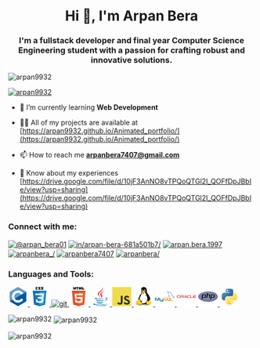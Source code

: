 <h1 align="center">Hi 👋, I'm Arpan Bera</h1>
<h3 align="center">I'm a fullstack developer and final year Computer Science Engineering student with a passion for crafting robust and innovative solutions.</h3>

<p align="left"> <img src="https://komarev.com/ghpvc/?username=arpan9932&label=Profile%20views&color=0e75b6&style=flat" alt="arpan9932" /> </p>

<p align="left"> <a href="https://github.com/ryo-ma/github-profile-trophy"><img src="https://github-profile-trophy.vercel.app/?username=arpan9932" alt="arpan9932" /></a> </p>

- 🌱 I’m currently learning **Web Development**

- 👨‍💻 All of my projects are available at [https://arpan9932.github.io/Animated_portfolio/](https://arpan9932.github.io/Animated_portfolio/)

- 📫 How to reach me **arpanbera7407@gmail.com**

- 📄 Know about my experiences [https://drive.google.com/file/d/10jF3AnNO8vTPQoQTGl2I_QOFfDpJBbIe/view?usp=sharing](https://drive.google.com/file/d/10jF3AnNO8vTPQoQTGl2I_QOFfDpJBbIe/view?usp=sharing)

<h3 align="left">Connect with me:</h3>
<p align="left">
<a href="https://twitter.com/@arpan_bera01" target="blank"><img align="center" src="https://raw.githubusercontent.com/rahuldkjain/github-profile-readme-generator/master/src/images/icons/Social/twitter.svg" alt="@arpan_bera01" height="30" width="40" /></a>
<a href="https://linkedin.com/in/in/arpan-bera-681a501b7/" target="blank"><img align="center" src="https://raw.githubusercontent.com/rahuldkjain/github-profile-readme-generator/master/src/images/icons/Social/linked-in-alt.svg" alt="in/arpan-bera-681a501b7/" height="30" width="40" /></a>
<a href="https://fb.com/arpan.bera.1997" target="blank"><img align="center" src="https://raw.githubusercontent.com/rahuldkjain/github-profile-readme-generator/master/src/images/icons/Social/facebook.svg" alt="arpan.bera.1997" height="30" width="40" /></a>
<a href="https://instagram.com/arpanbera_/" target="blank"><img align="center" src="https://raw.githubusercontent.com/rahuldkjain/github-profile-readme-generator/master/src/images/icons/Social/instagram.svg" alt="arpanbera_/" height="30" width="40" /></a>
<a href="https://www.hackerrank.com/arpanbera7407" target="blank"><img align="center" src="https://raw.githubusercontent.com/rahuldkjain/github-profile-readme-generator/master/src/images/icons/Social/hackerrank.svg" alt="arpanbera7407" height="30" width="40" /></a>
<a href="https://www.leetcode.com/arpanbera/" target="blank"><img align="center" src="https://raw.githubusercontent.com/rahuldkjain/github-profile-readme-generator/master/src/images/icons/Social/leet-code.svg" alt="arpanbera/" height="30" width="40" /></a>
</p>

<h3 align="left">Languages and Tools:</h3>
<p align="left"> <a href="https://www.cprogramming.com/" target="_blank" rel="noreferrer"> <img src="https://raw.githubusercontent.com/devicons/devicon/master/icons/c/c-original.svg" alt="c" width="40" height="40"/> </a> <a href="https://www.w3schools.com/css/" target="_blank" rel="noreferrer"> <img src="https://raw.githubusercontent.com/devicons/devicon/master/icons/css3/css3-original-wordmark.svg" alt="css3" width="40" height="40"/> </a> <a href="https://git-scm.com/" target="_blank" rel="noreferrer"> <img src="https://www.vectorlogo.zone/logos/git-scm/git-scm-icon.svg" alt="git" width="40" height="40"/> </a> <a href="https://www.w3.org/html/" target="_blank" rel="noreferrer"> <img src="https://raw.githubusercontent.com/devicons/devicon/master/icons/html5/html5-original-wordmark.svg" alt="html5" width="40" height="40"/> </a> <a href="https://www.java.com" target="_blank" rel="noreferrer"> <img src="https://raw.githubusercontent.com/devicons/devicon/master/icons/java/java-original.svg" alt="java" width="40" height="40"/> </a> <a href="https://developer.mozilla.org/en-US/docs/Web/JavaScript" target="_blank" rel="noreferrer"> <img src="https://raw.githubusercontent.com/devicons/devicon/master/icons/javascript/javascript-original.svg" alt="javascript" width="40" height="40"/> </a> <a href="https://www.linux.org/" target="_blank" rel="noreferrer"> <img src="https://raw.githubusercontent.com/devicons/devicon/master/icons/linux/linux-original.svg" alt="linux" width="40" height="40"/> </a> <a href="https://www.mysql.com/" target="_blank" rel="noreferrer"> <img src="https://raw.githubusercontent.com/devicons/devicon/master/icons/mysql/mysql-original-wordmark.svg" alt="mysql" width="40" height="40"/> </a> <a href="https://www.oracle.com/" target="_blank" rel="noreferrer"> <img src="https://raw.githubusercontent.com/devicons/devicon/master/icons/oracle/oracle-original.svg" alt="oracle" width="40" height="40"/> </a> <a href="https://www.php.net" target="_blank" rel="noreferrer"> <img src="https://raw.githubusercontent.com/devicons/devicon/master/icons/php/php-original.svg" alt="php" width="40" height="40"/> </a> <a href="https://www.python.org" target="_blank" rel="noreferrer"> <img src="https://raw.githubusercontent.com/devicons/devicon/master/icons/python/python-original.svg" alt="python" width="40" height="40"/> </a> </p>

<p><img align="left" src="https://github-readme-stats.vercel.app/api/top-langs?username=arpan9932&show_icons=true&locale=en&layout=compact" alt="arpan9932" /></p>

<p>&nbsp;<img align="center" src="https://github-readme-stats.vercel.app/api?username=arpan9932&show_icons=true&locale=en" alt="arpan9932" /></p>

<p><img align="center" src="https://github-readme-streak-stats.herokuapp.com/?user=arpan9932&" alt="arpan9932" /></p>
